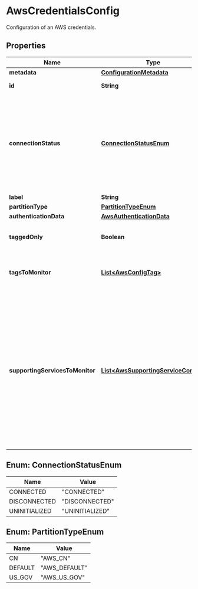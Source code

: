 

# AwsCredentialsConfig

Configuration of an AWS credentials.

## Properties

| Name | Type | Description | Notes |
|------------ | ------------- | ------------- | -------------|
|**metadata** | [**ConfigurationMetadata**](ConfigurationMetadata.md) |  |  [optional] |
|**id** | **String** | The unique ID of the credentials. |  [optional] [readonly] |
|**connectionStatus** | [**ConnectionStatusEnum**](#ConnectionStatusEnum) | The status of the connection to the AWS environment.    * &#x60;CONNECTED&#x60;: There was a connection within last 10 minutes.  * &#x60;DISCONNECTED&#x60;: A problem occurred with establishing connection using these credentials. Check whether the data is correct.  * &#x60;UNINITIALIZED&#x60;: The successful connection has never been established for these credentials. |  [optional] [readonly] |
|**label** | **String** | The name of the credentials. |  |
|**partitionType** | [**PartitionTypeEnum**](#PartitionTypeEnum) | The type of the AWS partition. |  |
|**authenticationData** | [**AwsAuthenticationData**](AwsAuthenticationData.md) |  |  |
|**taggedOnly** | **Boolean** | Monitor only resources which have specified AWS tags (&#x60;true&#x60;) or all resources (&#x60;false&#x60;). |  |
|**tagsToMonitor** | [**List&lt;AwsConfigTag&gt;**](AwsConfigTag.md) | A list of AWS tags to be monitored.   You can specify up to 10 tags.   Only applicable when the **taggedOnly** parameter is set to &#x60;true&#x60;. |  |
|**supportingServicesToMonitor** | [**List&lt;AwsSupportingServiceConfig&gt;**](AwsSupportingServiceConfig.md) | **Deprecated**. To manage services use [/aws/credentials/{id}/services](https://dt-url.net/l022s6v) operation. Built-in services are not supported here.  A list of AWS services to be monitored. Available services are listed by [/aws/supportedServices](https://dt-url.net/me02sh2) operation.  For each service, a list of metrics and dimensions can be specified. A list of supported metrics and dimensions for a given service can be checked in [documentation](https://dt-url.net/r12v0pkl).  List of metrics can be skipped (set to null), resulting in recommended (default) set of metrics and dimensions being chosen for monitoring.  |  [optional] |



## Enum: ConnectionStatusEnum

| Name | Value |
|---- | -----|
| CONNECTED | &quot;CONNECTED&quot; |
| DISCONNECTED | &quot;DISCONNECTED&quot; |
| UNINITIALIZED | &quot;UNINITIALIZED&quot; |



## Enum: PartitionTypeEnum

| Name | Value |
|---- | -----|
| CN | &quot;AWS_CN&quot; |
| DEFAULT | &quot;AWS_DEFAULT&quot; |
| US_GOV | &quot;AWS_US_GOV&quot; |



